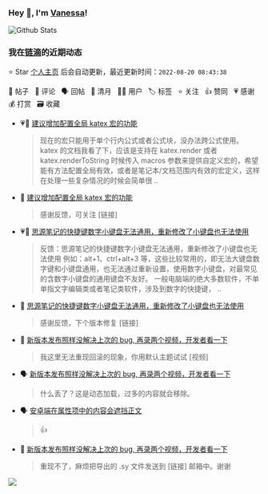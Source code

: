 ### Hey 👋, I'm [Vanessa](http://vanessa.b3log.org/)!

![Github Stats](https://github-readme-stats.vercel.app/api?username=Vanessa219&show_icons=true)

<!--events start -->

### 我在[链滴](https://ld246.com)的近期动态

⭐️ Star [个人主页](https://github.com/Vanessa219/Vanessa219) 后会自动更新，最近更新时间：`2022-08-20 08:43:38`

📝 帖子 &nbsp; 💬 评论 &nbsp; 🗣 回帖 &nbsp; 🌙 清月 &nbsp; 👨‍💻 用户 &nbsp; 🏷️ 标签 &nbsp; ⭐️ 关注 &nbsp; 👍 赞同 &nbsp; 💗 感谢 &nbsp; 💰 打赏 &nbsp; 🗃 收藏

* 💗📝 [建议增加配置全局 katex 宏的功能](https://ld246.com/article/1660883103490)

  > 现在的宏只能用于单个行内公式或者公式块，没办法跨公式使用。katex 的文档我看了下，应该是支持在 katex.render 或者 katex.renderToString 时候传入 macros 参数来提供自定义宏的，希望能有方法配置全局有效，或者是笔记本/文档范围内有效的宏定义，这样在处理一些复杂情况的时候会简单很 ..
* 💬 [建议增加配置全局 katex 宏的功能](https://ld246.com/article/1660883103490/comment/1660917945785#comments)

  > 感谢反馈，可关注 [链接]
* 💗📝 [思源笔记的快捷键数字小键盘无法通用，重新修改了小键盘也无法使用](https://ld246.com/article/1660887356472)

  > 反馈：思源笔记的快捷键数字小键盘无法通用，重新修改了小键盘也无法使用 例如：alt+1、ctrl+alt+3 等，这些比较常用的，即无法大键盘数字键和小键盘通用，也无法通过重新设置，使用数字小键盘，对最常见的含数字小键盘的通用键盘不友好。 一般电脑端的绝大多数软件，不单单指文字编辑类或者笔记类软件，涉及到数字的快捷键， ..
* 💬 [思源笔记的快捷键数字小键盘无法通用，重新修改了小键盘也无法使用](https://ld246.com/article/1660887356472/comment/1660915821277#comments)

  > 感谢反馈，下个版本修复 [链接]
* 💬 [新版本发布照样没解决上次的 bug, 再录两个视频，开发者看一下](https://ld246.com/article/1660740398580/comment/1660789994946#comments)

  > 我这里无法重现回滚的现象，你用默认主题试试 [视频]
* 🗣 [新版本发布照样没解决上次的 bug, 再录两个视频，开发者看一下](https://ld246.com/article/1660740398580/comment/1660742790533#comments)

  > 什么丢了？这是动态加载，过多的内容就会移除。
* 🗣 [安卓端在属性项中的内容会遮挡正文](https://ld246.com/article/1660647020232/comment/1660783135526#comments)

  > 👍
* 💬 [新版本发布照样没解决上次的 bug, 再录两个视频，开发者看一下](https://ld246.com/article/1660740398580/comment/1660741715472#comments)

  > 重现不了，麻烦把导出的 .sy 文件发送到 [链接] 邮箱中。谢谢


<!--events end -->

<a title="Hits" target="_blank" href="https://github.com/Vanessa219/Vanessa219"><img src="https://hits.b3log.org/Vanessa219/Vanessa219.svg"></a>
